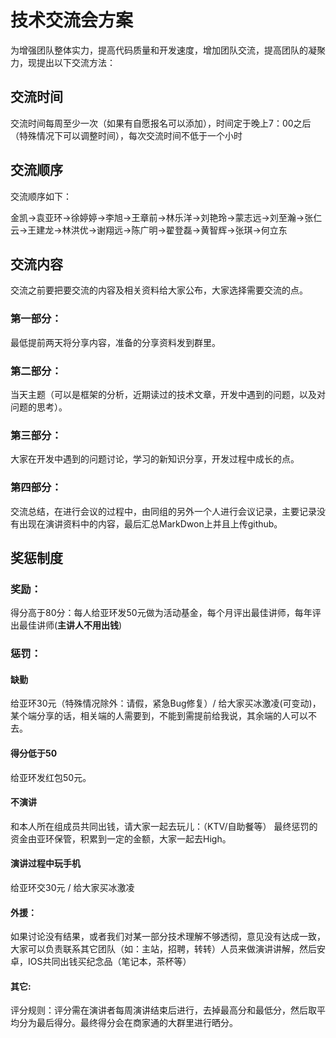 # 技术交流会方案
  
  为增强团队整体实力，提高代码质量和开发速度，增加团队交流，提高团队的凝聚力，现提出以下交流方法：
  
## 交流时间
     
  交流时间每周至少一次（如果有自愿报名可以添加），时间定于晚上7：00之后（特殊情况下可以调整时间），每次交流时间不低于一个小时
   
## 交流顺序

交流顺序如下：

   金凯->袁亚环->徐婷婷->李旭->王章前->林乐洋->刘艳玲->蒙志远->刘至瀚->张仁云->王建龙->林洪优->谢翔远->陈广明->翟登磊->黄智辉->张琪->何立东
## 交流内容
   
   交流之前要把要交流的内容及相关资料给大家公布，大家选择需要交流的点。
### 第一部分：
   
   最低提前两天将分享内容，准备的分享资料发到群里。
### 第二部分：

   当天主题（可以是框架的分析，近期读过的技术文章，开发中遇到的问题，以及对问题的思考）。
### 第三部分：

   大家在开发中遇到的问题讨论，学习的新知识分享，开发过程中成长的点。
### 第四部分：

   交流总结，在进行会议的过程中，由同组的另外一个人进行会议记录，主要记录没有出现在演讲资料中的内容，最后汇总MarkDwon上并且上传github。
## 奖惩制度

### 奖励：
   
   得分高于80分：每人给亚环发50元做为活动基金，每个月评出最佳讲师，每年评出最佳讲师(**主讲人不用出钱**)
### 惩罚：
#### 缺勤

给亚环30元（特殊情况除外：请假，紧急Bug修复）/ 给大家买冰激凌(可变动)，某个端分享的话，相关端的人需要到，不能到需提前给我说，其余端的人可以不去。
#### 得分低于50

给亚环发红包50元。
#### 不演讲

和本人所在组成员共同出钱，请大家一起去玩儿：（KTV/自助餐等）
最终惩罚的资金由亚环保管，积累到一定的金额，大家一起去High。
#### 演讲过程中玩手机

给亚环交30元 / 给大家买冰激凌
#### 外援：

如果讨论没有结果，或者我们对某一部分技术理解不够透彻，意见没有达成一致，大家可以负责联系其它团队（如：主站，招聘，转转）人员来做演讲讲解，然后安卓，IOS共同出钱买纪念品（笔记本，茶杯等）

#### 其它:

评分规则：评分需在演讲者每周演讲结束后进行，去掉最高分和最低分，然后取平均分为最后得分。最终得分会在商家通的大群里进行晒分。


